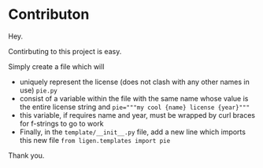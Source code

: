 # Contributon

Hey.

Contirbuting to this project is easy.

Simply create a file which will 

- uniquely represent the license (does not clash with any other names in use) `pie.py`
- consist of a variable within the file with the same name whose value is the entire license string and `pie="""my cool {name} license {year}"""`
- this variable, if requires name and year, must be wrapped by curl braces for f-strings to go to work
- Finally, in the `template/__init__.py` file, add a new line which imports this new file `from ligen.templates import pie`

Thank you.

